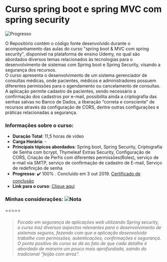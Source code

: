 # Curso spring boot e spring MVC com spring security
![Progresso](https://img.shields.io/badge/Progresso-100%25-brightgreen)

O Repositório contém o código fonte desenvolvido durante o acompanhamento das aulas do curso "spring boot & MVC com spring security", disponível na plataforma de ensino Udemy, no qual são abordados diversos temas relacionados às tecnologias para o desenvolvimento de sistemas com Spring boot e Spring Security, visando a segurança dos recursos.  
O curso apresenta o desenvolvimento de um sistema gerenciador de consultas médicas, onde pacientes, médicos e administradores possuem diferentes permissões para o agendamento ou cancelamento de consultas. A aplicação permite cadastro de pacientes, sendo necessário a confirmação dos cadastros por e-mail, possibilita ainda a criptografia das senhas salvas no Banco de Dados, a liberação “correta e consciente” de recursos através da configuração de CORS, dentre outras configurações e práticas relacionadas a segurança.

### Informações sobre o curso:
* **Duração Total**: 11,5 horas de vídeo 
* **Carga Horária**: -  
* **Principais tópicos abordados**: Spring boot, Spring Security, Criptografia de Senha com bcrypt, Thymeleaf Extras Security, Configuração de CORS, Criação de Perfis com diferentes permissões(Roles), serviço de e-mail via SMTP, serviço de confirmação de cadastro de E-mail, Serviço de redefinição de senha  
* **Progresso**: :heavy_check_mark:  100% . Concluído em 3 out 2019. [Certificado de conclusão](https://www.udemy.com/certificate/UC-0UGZFCVX/)   
* **Link para o curso**: [Clique aqui](https://www.udemy.com/course/spring-boot-mvc-com-spring-security/)

### Minhas considerações: ![Nota](https://img.shields.io/badge/Nota-5%2F5-e6e600)  
:star::star::star::star::star:
>  *Focado em segurança de aplicações web utilizando Spring security, o curso traz diversos aspectos relevantes para o desenvolvimento de sistemas seguros, fazendo com que a aplicação desenvolvida trabalhe com permissões, autenticações, confirmações e segurança. O ponto positivo do curso se dá ao fato de que cada detalhe é abordado de maneira um pouco mais aprofundada, saindo do tradicional “feijão com arroz”.*  
